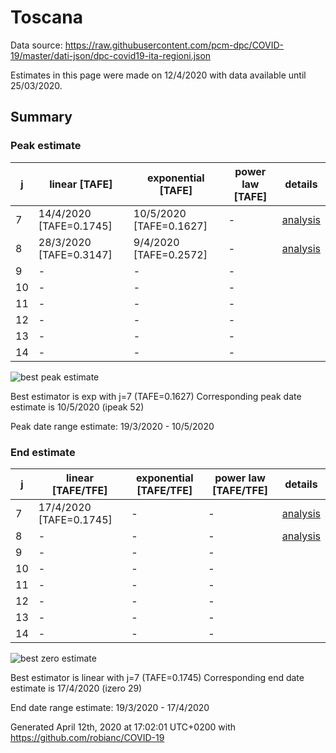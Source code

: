 # Toscana


Data source: https://raw.githubusercontent.com/pcm-dpc/COVID-19/master/dati-json/dpc-covid19-ita-regioni.json

Estimates in this page were made on 12/4/2020 with data available until 25/03/2020.


## Summary 

### Peak estimate 
|j|linear [TAFE]|exponential [TAFE]|power law [TAFE]|details|
|---|----|-----------|---------|-------|
|7|14/4/2020 [TAFE=0.1745]|10/5/2020 [TAFE=0.1627]|-|[analysis](COVID-19_toscana_j7_2020-03-25.md)|
|8|28/3/2020 [TAFE=0.3147]|9/4/2020 [TAFE=0.2572]|-|[analysis](COVID-19_toscana_j8_2020-03-25.md)|
|9|-|-|-||
|10|-|-|-||
|11|-|-|-||
|12|-|-|-||
|13|-|-|-||
|14|-|-|-||

![best peak estimate](COVID-19_toscana_j7_2020-03-25.png)

Best estimator is exp with j=7 (TAFE=0.1627)
Corresponding peak date estimate is 10/5/2020 (ipeak 52)


Peak date range estimate: 19/3/2020 - 10/5/2020

### End estimate 
|j|linear [TAFE/TFE]|exponential [TAFE/TFE]|power law [TAFE/TFE]|details|
|---|----|-----------|---------|-------|
|7|17/4/2020 [TAFE=0.1745]|-|-|[analysis](COVID-19_toscana_j7_2020-03-25.md)|
|8|-|-|-|[analysis](COVID-19_toscana_j8_2020-03-25.md)|
|9|-|-|-||
|10|-|-|-||
|11|-|-|-||
|12|-|-|-||
|13|-|-|-||
|14|-|-|-||

![best zero estimate](COVID-19_toscana_j7_2020-03-25.png)

Best estimator is linear with j=7 (TAFE=0.1745)
Corresponding end date estimate is 17/4/2020 (izero 29)


End date range estimate: 19/3/2020 - 17/4/2020

Generated April 12th, 2020 at 17:02:01 UTC+0200 with https://github.com/robianc/COVID-19
